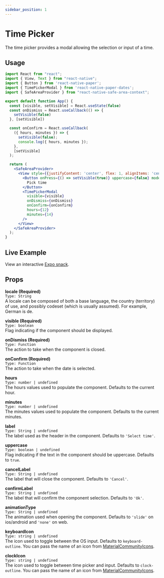 ```yaml
---
sidebar_position: 1
---
```


# Time Picker

The time picker provides a modal allowing the selection or input of a time.

## Usage

```jsx
import React from "react";
import { View, Text } from "react-native";
import { Button } from 'react-native-paper';
import { TimePickerModal } from 'react-native-paper-dates';
import { SafeAreaProvider } from "react-native-safe-area-context";

export default function App() {
  const [visible, setVisible] = React.useState(false)
  const onDismiss = React.useCallback(() => {
    setVisible(false)
  }, [setVisible])

  const onConfirm = React.useCallback(
    ({ hours, minutes }) => {
      setVisible(false);
      console.log({ hours, minutes });
    },
    [setVisible]
  );

  return (
    <SafeAreaProvider>
      <View style={{justifyContent: 'center', flex: 1, alignItems: 'center'}}>
        <Button onPress={() => setVisible(true)} uppercase={false} mode="outlined">
          Pick time
        </Button>
        <TimePickerModal
          visible={visible}
          onDismiss={onDismiss}
          onConfirm={onConfirm}
          hours={12}
          minutes={14}
        />
      </View>
    </SafeAreaProvider>
  );
}
```

## Live Example

View an interactive [Expo snack](https://snack.expo.dev/@fitzwabs/react-native-paper-dates-time-picker).

## Props

**locale (Required)**  
`Type: String`  
A locale can be composed of both a base language, the country (territory) of use, and possibly codeset (which is usually assumed). For example, German is de.

**visible (Required)**  
`Type: boolean`  
Flag indicating if the component should be displayed.

**onDismiss (Required)**  
`Type: Function`  
The action to take when the component is closed.

**onConfirm (Required)**  
`Type: Function`  
The action to take when the date is selected.

**hours**  
`Type: number | undefined`  
The hours values used to populate the component. Defaults to the current hour.

**minutes**  
`Type: number | undefined`  
The minutes values used to populate the component. Defaults to the current minutes.

**label**  
`Type: String | undefined`  
The label used as the header in the component. Defaults to `'Select time'`.

**uppercase**  
`Type: boolean | undefined`  
Flag indicating if the text in the component should be uppercase. Defaults to `true`.

**cancelLabel**  
`Type: String | undefined`  
The label that will close the component. Defaults to `'Cancel'`.

**confirmLabel**  
`Type: String | undefined`  
The label that will confirm the component selection. Defaults to `'Ok'`.

**animationType**  
`Type: String | undefined`  
The animation used when opening the component. Defaults to `'slide'` on ios/android and `'none'` on web.

**keyboardIcon**  
`Type: string | undefined`  
The icon used to toggle between the OS input. Defaults to `keyboard-outline`. You can pass the name of an icon from [MaterialCommunityIcons](https://materialdesignicons.com/).

**clockIcon**  
`Type: string | undefined`  
The icon used to toggle between time picker and input. Defaults to `clock-outline`. You can pass the name of an icon from [MaterialCommunityIcons](https://materialdesignicons.com/).
